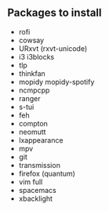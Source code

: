 ## Packages to install

- rofi  
- cowsay
- URxvt (rxvt-unicode)
- i3 i3blocks
- tlp
- thinkfan
- mopidy mopidy-spotify
- ncmpcpp
- ranger
- s-tui
- feh
- compton
- neomutt
- lxappearance
- mpv
- git
- transmission
- firefox (quantum)
- vim full
- spacemacs
- xbacklight
